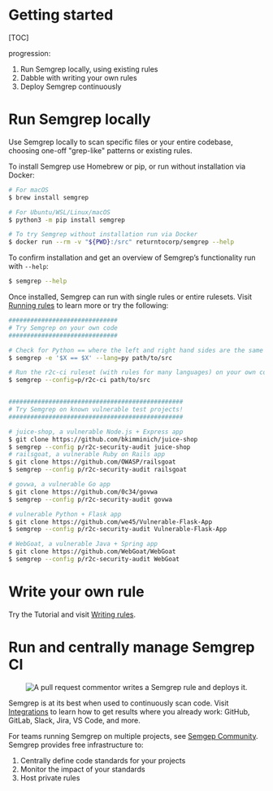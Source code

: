 # Getting started

[TOC]

progression:

1. Run Semgrep locally, using existing rules
2. Dabble with writing your own rules
3. Deploy Semgrep continuously

# Run Semgrep locally

Use Semgrep locally to scan specific files or your entire codebase, choosing one-off "grep-like" patterns or existing rules.

To install Semgrep use Homebrew or pip, or run without installation via Docker:

```sh
# For macOS
$ brew install semgrep

# For Ubuntu/WSL/Linux/macOS
$ python3 -m pip install semgrep

# To try Semgrep without installation run via Docker
$ docker run --rm -v "${PWD}:/src" returntocorp/semgrep --help
```

To confirm installation and get an overview of Semgrep’s functionality run with `--help`:

```sh
$ semgrep --help
```

Once installed, Semgrep can run with single rules or entire rulesets. Visit [Running rules](running-rules.md) to learn more or try the following:

```sh
##############################
# Try Semgrep on your own code
##############################

# Check for Python == where the left and right hand sides are the same (often a bug)
$ semgrep -e '$X == $X' --lang=py path/to/src

# Run the r2c-ci ruleset (with rules for many languages) on your own code!
$ semgrep --config=p/r2c-ci path/to/src


################################################
# Try Semgrep on known vulnerable test projects!
################################################

# juice-shop, a vulnerable Node.js + Express app
$ git clone https://github.com/bkimminich/juice-shop
$ semgrep --config p/r2c-security-audit juice-shop
# railsgoat, a vulnerable Ruby on Rails app
$ git clone https://github.com/OWASP/railsgoat
$ semgrep --config p/r2c-security-audit railsgoat

# govwa, a vulnerable Go app
$ git clone https://github.com/0c34/govwa
$ semgrep --config p/r2c-security-audit govwa

# vulnerable Python + Flask app
$ git clone https://github.com/we45/Vulnerable-Flask-App
$ semgrep --config p/r2c-security-audit Vulnerable-Flask-App

# WebGoat, a vulnerable Java + Spring app
$ git clone https://github.com/WebGoat/WebGoat
$ semgrep --config p/r2c-security-audit WebGoat
```

# Write your own rule

Try the Tutorial and visit [Writing rules](writing-rules/overview.md).

# Run and centrally manage Semgrep CI

<p align="center">
    <img src="/img/semgrep-ci.gif" alt="A pull request commentor writes a Semgrep rule and deploys it."/>
</p>

Semgrep is at its best when used to continuously scan code. Visit [Integrations](integrations.md) to learn how to get results where you already work: GitHub, GitLab, Slack, Jira, VS Code, and more.

For teams running Semgrep on multiple projects, see [Semgep Community](https://semgrep.dev/manage). Semgrep provides free infrastructure to:

1. Centrally define code standards for your projects
2. Monitor the impact of your standards
3. Host private rules
